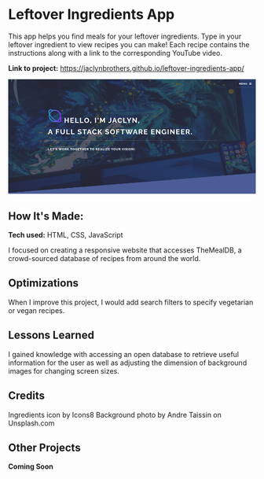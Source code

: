 # Leftover Ingredients App
This app helps you find meals for your leftover ingredients. Type in your leftover ingredient to view recipes you can make!
Each recipe contains the instructions along with a link to the corresponding YouTube video.

**Link to project:** https://jaclynbrothers.github.io/leftover-ingredients-app/

![portfolio](https://github.com/jaclynbrothers/portfolio/blob/main/images/portfolio.png)

## How It's Made:

**Tech used:** HTML, CSS, JavaScript

I focused on creating a responsive website that accesses TheMealDB, a crowd-sourced database of recipes from around the world.

## Optimizations

When I improve this project, I would add search filters to specify vegetarian or vegan recipes. 

## Lessons Learned

I gained knowledge with accessing an open database to retrieve useful information for the user as well as adjusting the dimension of background images for changing screen sizes. 

## Credits

Ingredients icon by Icons8
Background photo by Andre Taissin on Unsplash.com

## Other Projects

**Coming Soon**